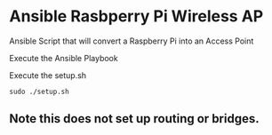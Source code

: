# Ansible Rasbperry Pi Wireless AP
Ansible Script that will convert a Raspberry Pi into an Access Point

Execute the Ansible Playbook

Execute the setup.sh

```
sudo ./setup.sh
```

## Note this does not set up routing or bridges.
